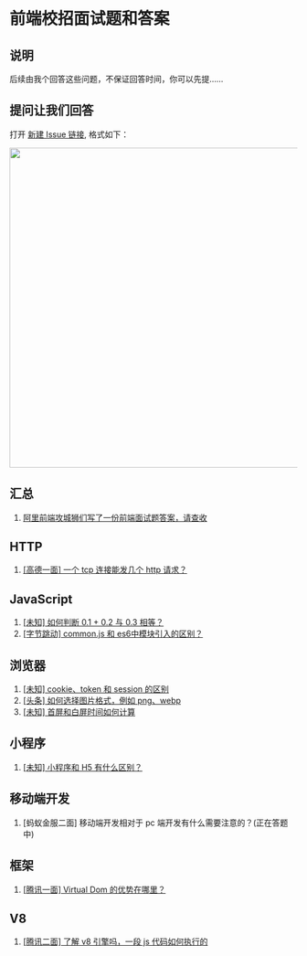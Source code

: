# 前端校招面试题和答案

## 说明

后续由我个回答这些问题，不保证回答时间，你可以先提……

## 提问让我们回答

打开 [新建 Issue 链接](https://github.com/mqyqingfeng/frontend-interview-question-and-answer/issues/new), 格式如下：

<img src="https://gw.alicdn.com/tfs/TB1Y1ePxND1gK0jSZFyXXciOVXa-1508-1050.jpg" width="560" />

## 汇总

1. [阿里前端攻城狮们写了一份前端面试题答案，请查收](https://github.com/mqyqingfeng/frontend-interview-question-and-answer/issues/30)


## HTTP

1. [[高德一面] 一个 tcp 连接能发几个 http 请求？](https://github.com/mqyqingfeng/frontend-interview-question-and-answer/issues/1)

## JavaScript

1. [[未知] 如何判断 0.1 + 0.2 与 0.3 相等？](https://github.com/mqyqingfeng/frontend-interview-question-and-answer/issues/10)
2. [[字节跳动] common.js 和 es6中模块引入的区别？](https://github.com/mqyqingfeng/frontend-interview-question-and-answer/issues/5)

## 浏览器

1. [[未知] cookie、token 和 session 的区别](https://github.com/mqyqingfeng/frontend-interview-question-and-answer/issues/6)
1. [[头条] 如何选择图片格式，例如 png、webp](https://github.com/mqyqingfeng/frontend-interview-question-and-answer/issues/7)
2. [[未知] 首屏和白屏时间如何计算](https://github.com/mqyqingfeng/frontend-interview-question-and-answer/issues/8)

## 小程序

1. [[未知] 小程序和 H5 有什么区别？](https://github.com/mqyqingfeng/frontend-interview-question-and-answer/issues/9)

## 移动端开发

1. [蚂蚁金服二面] 移动端开发相对于 pc 端开发有什么需要注意的？(正在答题中)

## 框架

1. [[腾讯一面] Virtual Dom 的优势在哪里？](https://github.com/mqyqingfeng/frontend-interview-question-and-answer/issues/3)

## V8

1. [[腾讯二面] 了解 v8 引擎吗，一段 js 代码如何执行的](https://github.com/mqyqingfeng/frontend-interview-question-and-answer/issues/12)
